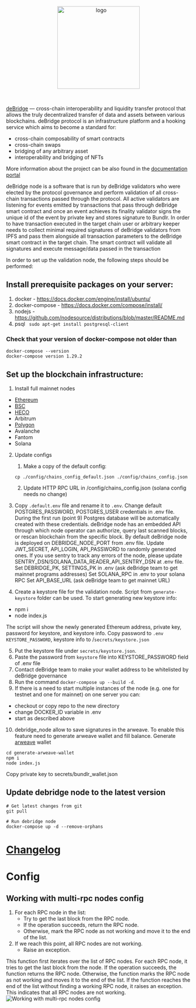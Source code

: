 <br/>
<p align="center">
<a href="https://debridge.finance/" target="_blank">
<img src="https://user-images.githubusercontent.com/10200871/137014801-40decb80-0595-4f0f-8ee5-f0f1ab5c0380.png" width="225" alt="logo">
</a>
</p>
<br/>

[deBridge](https://debridge.finance/) — cross-chain interoperability
 and liquidity transfer protocol that allows the truly decentralized transfer of data and assets between various blockchains. deBridge protocol is an infrastructure platform and a hooking service which aims to become a standard for:
- cross-chain composability of smart contracts
- cross-chain swaps
- bridging of any arbitrary asset
- interoperability and bridging of NFTs

More information about the project can be also found in the [documentation portal](https://docs.debridge.finance/)

deBridge node is a software that is run by deBridge validators who were elected by the protocol governance and perform validation of all cross-chain transactions passed through the protocol. All active validators are listening for events emitted by transactions that pass through deBridge smart contract and once an event achieves its finality validator signs the unique id of the event by private key and stores signature to Bundlr. In order to have transaction executed in the target chain user or arbitrary keeper needs to collect minimal required signatures of deBridge validators from IPFS and pass them alongside all transaction parameters to the deBridge smart contract in the target chain. The smart contract will validate all signatures and execute message/data passed in the transaction

In order to set up the validation node, the following steps should be performed:


## Install prerequisite packages on your server:

  1. docker
    - https://docs.docker.com/engine/install/ubuntu/
  2. docker-compose
    - https://docs.docker.com/compose/install/
  3. nodejs
    - https://github.com/nodesource/distributions/blob/master/README.md
  5. psql
    ``` sudo apt-get install postgresql-client```

### Check that your version of docker-compose not older than

```
docker-compose --version
docker-compose version 1.29.2
```

## Set up the blockchain infrastructure:
1. Install full mainnet nodes
  - [Ethereum](https://ethereum.org/en/developers/docs/nodes-and-clients/run-a-node/)
  - [BSC](https://docs.binance.org/smart-chain/developer/fullnode.html)
  - [HECO](https://docs.hecochain.com/#/en-us/dev/deploy)
  - Arbitrum
  - [Polygon](https://docs.polygon.technology/docs/validate/technical-requirements/)
  - Avalanche
  - Fantom
  - Solana


2. Update configs
   1. Make a copy of the default config:
    ```shell
    cp ./config/chains_config_default.json ./config/chains_config.json
    ```
   2. Update HTTP RPC URL in /config/chains_config.json (solana config needs no change)

3. Copy `.default.env` file and rename it to `.env`. Change default POSTGRES_PASSWORD, POSTGRES_USER credentials in .env file. During the first run (point 9) Postgres database will be automatically created with these credentials.
deBridge node has an embedded API through which node operator can authorize, query last scanned blocks, or rescan blockchain from the specific block. By default deBridge node is deployed on DEBRIDGE_NODE_PORT from .env file. Update JWT_SECRET, API_LOGIN, API_PASSWORD to randomly generated ones. If you use sentry to track any errors of the node, please update SENTRY_DSN/SOLANA_DATA_READER_API_SENTRY_DSN at .env file.
Set DEBRIDGE_PK, SETTINGS_PK in .env (ask deBridge team to get mainnet programs addresses)
Set SOLANA_RPC in .env to your solana RPC
Set API_BASE_URL (ask deBridge team to get mainnet URL)

4. Create a keystore file for the validation node. Script from `generate-keystore` folder can be used. To start generating new keystore info:
  - npm i
  - node index.js

The script will show the newly generated Ethereum address, private key, password for keystore, and keystore info. Copy password to `.env KEYSTORE_PASSWORD`, keystore info to /`secrets/keystore.json`

5. Put the keystore file under `secrets/keystore.json`.
6. Paste the password from `keystore` file into KEYSTORE_PASSWORD field of .env file
7. Contact deBridge team  to make your wallet address to be whitelisted by deBridge governance
8. Run the command `docker-compose up --build -d`.
9. If there is a need to start multiple instances of the node (e.g. one for testnet and one for mainnet) on one server you can:
  - checkout or copy repo to the new directory
  - change DOCKER_ID variable in .env
  - start as described above
10. debridge_node allow to save signatures in the arweave. To enable this feature need to generate arweave wallet and fill balance. 
Generate [arweave](https://www.arweave.org/) wallet
```
cd generate-arweave-wallet
npm i
node index.js
```
Copy private key to secrets/bundlr_wallet.json

## Update debridge node to the latest version
```shell
# Get latest changes from git
git pull

# Run debridge node
docker-compose up -d --remove-orphans
```

# [Changelog](./changelog.md)


# Config

## Working with multi-rpc nodes config

1. For each RPC node in the list:
    * Try to get the last block from the RPC node.
    * If the operation succeeds, return the RPC node.
    * Otherwise, mark the RPC node as not working and move it to the end of the list.
2. If we reach this point, all RPC nodes are not working.
    * Raise an exception.

This function first iterates over the list of RPC nodes. For each RPC node, it tries to get the last block from the node. If the operation succeeds, the function returns the RPC node. Otherwise, the function marks the RPC node as not working and moves it to the end of the list.
If the function reaches the end of the list without finding a working RPC node, it raises an exception. This indicates that all RPC nodes are not working.
![Working with multi-rpc nodes config](https://github.com/debridge-finance/debridge-node/assets/98714075/64bbf9ef-b838-4e8b-9eab-8519c645e568)


